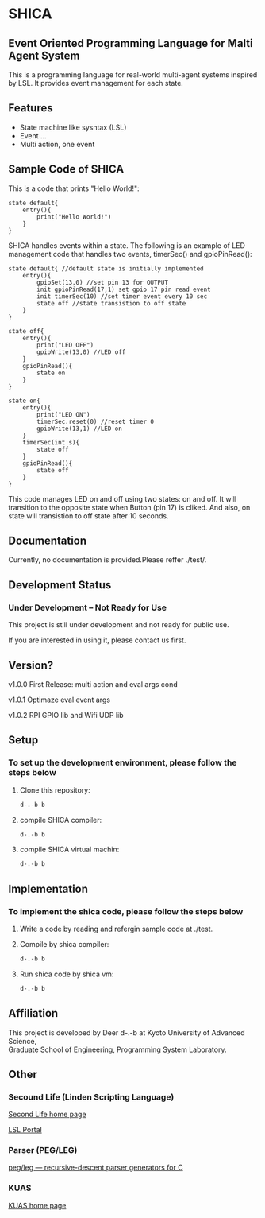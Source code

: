 # SHICA

## Event Oriented Programming Language for Malti Agent System

This is a programming language for real-world multi-agent systems inspired by LSL. It provides event management for each state.

## Features

- State machine like sysntax (LSL)
- Event ...
- Multi action, one event

## Sample Code of SHICA

This is a code that prints "Hello World!":

```shica
state default{
    entry(){
        print("Hello World!")
    }
}
```

SHICA handles events within a state. The following is an example of LED management code that handles two events, timerSec() and gpioPinRead():

```shica
state default{ //default state is initially implemented
    entry(){
        gpioSet(13,0) //set pin 13 for OUTPUT
        init gpioPinRead(17,1) set gpio 17 pin read event 
        init timerSec(10) //set timer event every 10 sec
        state off //state transistion to off state
    }
}

state off{
    entry(){
        print("LED OFF")
        gpioWrite(13,0) //LED off
    }
    gpioPinRead(){
        state on
    }
}

state on{
    entry(){
        print("LED ON")
        timerSec.reset(0) //reset timer 0
        gpioWrite(13,1) //LED on
    }
    timerSec(int s){
        state off
    }
    gpioPinRead(){
        state off
    }
}
```

This code manages LED on and off using two states: on and off. It will transition to the opposite state when Button (pin 17) is cliked. And also, on state will transistion to
off state after 10 seconds.

## Documentation

Currently, no documentation is provided.Please reffer ./test/.

## Development Status

### Under Development – Not Ready for Use

This project is still under development and not ready for public use.

If you are interested in using it, please contact us first.

## Version?

v1.0.0 First Release: multi action and eval args cond

v1.0.1 Optimaze eval event args

v1.0.2 RPI GPIO lib and Wifi UDP lib

## Setup

### To set up the development environment, please follow the steps below

1. Clone this repository:

    ```sh
    d-.-b b
    ```

2. compile SHICA compiler:

    ```sh
    d-.-b b
    ```

3. compile SHICA virtual machin:

    ```sh
    d-.-b b
    ```

## Implementation

### To implement the shica code, please follow the steps below

1. Write a code by reading and refergin sample code at ./test.

2. Compile by shica compiler:

    ```sh
    d-.-b b
    ```

3. Run shica code by shica vm:

    ```sh
    d-.-b b
    ```

## Affiliation

This project is developed by Deer d-.-b at Kyoto University of Advanced Science,  
Graduate School of Engineering, Programming System Laboratory.

## Other

### Secound Life (Linden Scripting Language)

[Second Life home page](https://secondlife.com/)

[LSL Portal](https://wiki.secondlife.com/wiki/LSL_Portal)

### Parser (PEG/LEG)

[peg/leg — recursive-descent parser generators for C](https://www.piumarta.com/software/peg/)

### KUAS

[KUAS home page](https://www.kuas.ac.jp/)
